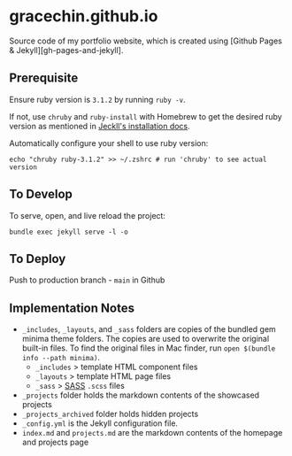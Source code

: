 # gracechin.github.io

Source code of my portfolio website, which is created using [Github Pages & Jekyll][gh-pages-and-jekyll].

## Prerequisite

Ensure ruby version is `3.1.2` by running `ruby -v`.

If not, use `chruby` and `ruby-install` with Homebrew to get the desired ruby version as mentioned in [Jeckll's installation docs](https://jekyllrb.com/docs/installation/macos/).

Automatically configure your shell to use ruby version:

```
echo "chruby ruby-3.1.2" >> ~/.zshrc # run 'chruby' to see actual version
```

## To Develop

To serve, open, and live reload the project:

```
bundle exec jekyll serve -l -o
```

## To Deploy

Push to production branch - `main` in Github

## Implementation Notes

- `_includes`, `_layouts`, and `_sass` folders are copies of the bundled gem minima theme folders. The copies are used to overwrite the original built-in files. To find the original files in Mac finder, run `open $(bundle info --path minima)`.
  - `_includes` > template HTML component files
  - `_layouts` > template HTML page files
  - `_sass` > [SASS](https://sass-lang.com/) `.scss` files
- `_projects` folder holds the markdown contents of the showcased projects
- `_projects_archived` folder holds hidden projects
- `_config.yml` is the Jekyll configuration file.
- `index.md` and `projects.md` are the markdown contents of the homepage and projects page
